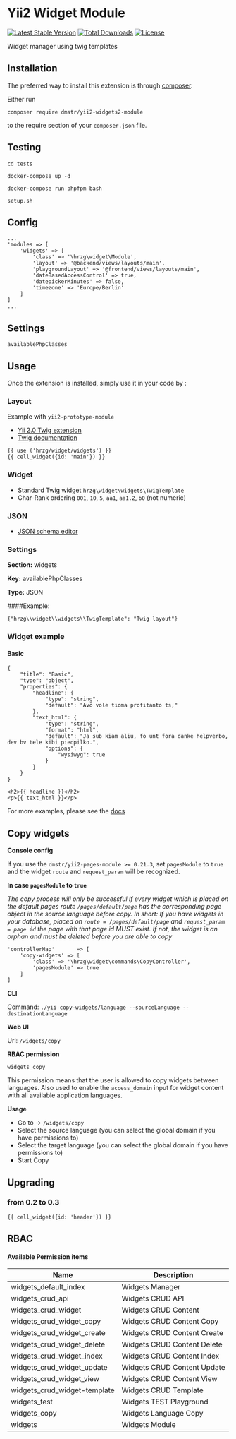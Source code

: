 Yii2 Widget Module
===============

[![Latest Stable Version](https://poser.pugx.org/dmstr/yii2-widgets2-module/v/stable.svg)](https://packagist.org/packages/dmstr/yii2-widgets2-module) 
[![Total Downloads](https://poser.pugx.org/dmstr/yii2-widgets2-module/downloads.svg)](https://packagist.org/packages/dmstr/yii2-widgets2-module)
[![License](https://poser.pugx.org/dmstr/yii2-widgets2-module/license.svg)](https://packagist.org/packages/dmstr/yii2-widgets2-module)

Widget manager using twig templates

Installation
---

The preferred way to install this extension is through [composer](http://getcomposer.org/download/).

Either run

```
composer require dmstr/yii2-widgets2-module
```

to the require section of your `composer.json` file.


Testing
---

```
cd tests

docker-compose up -d

docker-compose run phpfpm bash

setup.sh
```

Config
---

```
...
'modules => [
	'widgets' => [
		'class' => '\hrzg\widget\Module',
		'layout' => '@backend/views/layouts/main',
		'playgroundLayout' => '@frontend/views/layouts/main',
		'dateBasedAccessControl' => true,
		'datepickerMinutes' => false,
		'timezone' => 'Europe/Berlin'
	]
]
...
```




Settings
---

`availablePhpClasses`


Usage
---

Once the extension is installed, simply use it in your code by :

### Layout

Example with `yii2-prototype-module`

- [Yii 2.0 Twig extension](https://github.com/yiisoft/yii2-twig/tree/master/docs/guide)
- [Twig documentation](http://twig.sensiolabs.org/documentation)

```
{{ use ('hrzg/widget/widgets') }}
{{ cell_widget({id: 'main'}) }}
```

### Widget

- Standard Twig widget `hrzg\widget\widgets\TwigTemplate`
- Char-Rank ordering `001`, `10`, `5`, `aa1`, `aa1.2`, `b0` (not numeric) 

### JSON

- [JSON schema editor](https://github.com/jdorn/json-editor)

### Settings

**Section:** widgets

**Key:** availablePhpClasses

**Type:** JSON

####Example:
 
`{"hrzg\\widget\\widgets\\TwigTemplate": "Twig layout"}`

### Widget example

#### Basic

```
{
    "title": "Basic",
    "type": "object",
    "properties": {
        "headline": {
            "type": "string",
            "default": "Avo vole tioma profitanto ts,"
        },
        "text_html": {
            "type": "string",
            "format": "html",
            "default": "Ja sub kiam aliu, fo unt fora danke helpverbo, dev bv tele kibi piedpilko.",
            "options": {
                "wysiwyg": true
            }
        }
    }
}
```

```
<h2>{{ headline }}</h2>
<p>{{ text_html }}</p>
```


For more examples, please see the [docs](./docs)


Copy widgets
---

**Console config**

If you use the `dmstr/yii2-pages-module >= 0.21.3`, set `pagesModule` to `true` and the widget `route` and `request_param` will be recognized.


**In case `pagesModule` to `true`**

*The copy process will only be successful if every widget which is placed on the default pages route `/pages/default/page` has the corresponding page object in the source language before copy. In short: If you have widgets in your database, placed on `route = /pages/default/page` and `request_param = page id` the page with that page id MUST exist. If not, the widget is an orphan and must be deleted before you are able to copy*

```
'controllerMap'       => [
	'copy-widgets' => [
		'class' => '\hrzg\widget\commands\CopyController',
		'pagesModule' => true
	]
]
```

**CLI**

Command: `./yii copy-widgets/language --sourceLanguage --destinationLanguage`

**Web UI**

Url: `/widgets/copy`

**RBAC permission**

`widgets_copy`

This permission means that the user is allowed to copy widgets between languages.
Also used to enable the `access_domain` input for widget content with all available application languages.

**Usage**

* Go to -> `/widgets/copy`
* Select the source language (you can select the global domain if you have permissions to)
* Select the target language (you can select the global domain if you have permissions to)
* Start Copy



Upgrading
---------

### from 0.2 to 0.3

    {{ cell_widget({id: 'header'}) }}

RBAC
---

#### Available Permission items

Name | Description
--- | ---
widgets_default_index | Widgets Manager
widgets_crud_api | Widgets CRUD API
widgets_crud_widget | Widgets CRUD Content
widgets_crud_widget_copy | Widgets CRUD Content Copy
widgets_crud_widget_create | Widgets CRUD Content Create
widgets_crud_widget_delete | Widgets CRUD Content Delete
widgets_crud_widget_index | Widgets CRUD Content Index
widgets_crud_widget_update | Widgets CRUD Content Update
widgets_crud_widget_view | Widgets CRUD Content View
widgets_crud_widget-template | Widgets CRUD Template
widgets_test | Widgets TEST Playground
widgets_copy | Widgets Language Copy
widgets | Widgets Module
